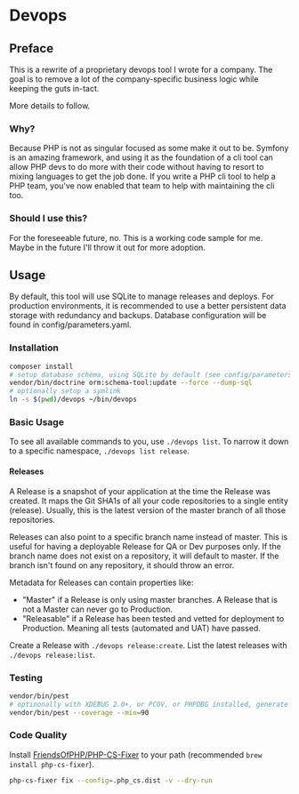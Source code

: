 # Devops

## Preface
This is a rewrite of a proprietary devops tool I wrote for a company. The goal is to remove a lot of the company-specific business logic while keeping the guts in-tact.

More details to follow.


### Why?
Because PHP is not as singular focused as some make it out to be. Symfony is an amazing framework, and using it as the foundation of a cli tool can allow PHP devs to do more with their code without having to resort to mixing languages to get the job done. If you write a PHP cli tool to help a PHP team, you've now enabled that team to help with maintaining the cli too.

### Should I use this?
For the foreseeable future, no. This is a working code sample for me. Maybe in the future I'll throw it out for more adoption.

## Usage
By default, this tool will use SQLite to manage releases and deploys. For production environments, it is recommended to use a better persistent data storage with redundancy and backups. Database configuration will be found in config/parameters.yaml.

### Installation
```bash
composer install
# setup database schema, using SQLite by default (see config/parameters.yaml)
vendor/bin/doctrine orm:schema-tool:update --force --dump-sql
# optionally setup a symlink
ln -s $(pwd)/devops ~/bin/devops
```

### Basic Usage
To see all available commands to you, use `./devops list`. To narrow it down to a specific namespace, `./devops list release`.

#### Releases
A Release is a snapshot of your application at the time the Release was created. It maps the Git SHA1s of all your code repositories to a single entity (release). Usually, this is the latest version of the master branch of all those repositories.

Releases can also point to a specific branch name instead of master. This is useful for having a deployable Release for QA or Dev purposes only. If the branch name does not exist on a repository, it will default to master. If the branch isn't found on any repository, it should throw an error.

Metadata for Releases can contain properties like:
* "Master" if a Release is only using master branches. A Release that is not a Master can never go to Production.
* "Releasable" if a Release has been tested and vetted for deployment to Production. Meaning all tests (automated and UAT) have passed.

Create a Release with `./devops release:create`. List the latest releases with `./devops release:list`.

### Testing
```bash
vendor/bin/pest
# optinonally with XDEBUG 2.0+, or PCOV, or PHPDBG installed, generate coverage:
vendor/bin/pest --coverage --min=90
```

### Code Quality
Install [FriendsOfPHP/PHP-CS-Fixer](https://github.com/FriendsOfPHP/PHP-CS-Fixer) to your path (recommended `brew install php-cs-fixer`).

```bash
php-cs-fixer fix --config=.php_cs.dist -v --dry-run
```
